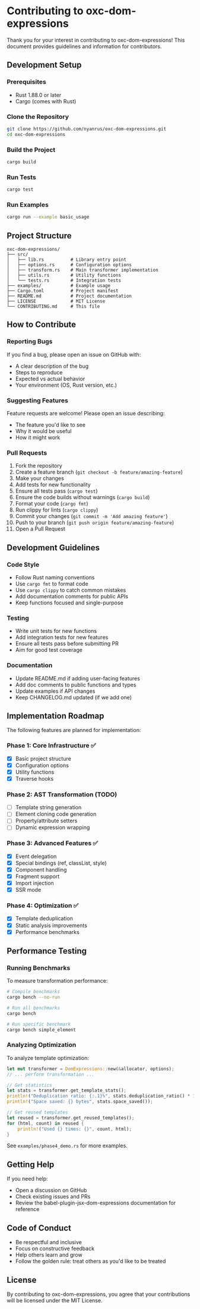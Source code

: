 # Contributing to oxc-dom-expressions

Thank you for your interest in contributing to oxc-dom-expressions! This document provides guidelines and information for contributors.

## Development Setup

### Prerequisites

- Rust 1.88.0 or later
- Cargo (comes with Rust)

### Clone the Repository

```bash
git clone https://github.com/nyanrus/oxc-dom-expressions.git
cd oxc-dom-expressions
```

### Build the Project

```bash
cargo build
```

### Run Tests

```bash
cargo test
```

### Run Examples

```bash
cargo run --example basic_usage
```

## Project Structure

```
oxc-dom-expressions/
├── src/
│   ├── lib.rs          # Library entry point
│   ├── options.rs      # Configuration options
│   ├── transform.rs    # Main transformer implementation
│   ├── utils.rs        # Utility functions
│   └── tests.rs        # Integration tests
├── examples/           # Example usage
├── Cargo.toml          # Project manifest
├── README.md           # Project documentation
├── LICENSE             # MIT License
└── CONTRIBUTING.md     # This file
```

## How to Contribute

### Reporting Bugs

If you find a bug, please open an issue on GitHub with:
- A clear description of the bug
- Steps to reproduce
- Expected vs actual behavior
- Your environment (OS, Rust version, etc.)

### Suggesting Features

Feature requests are welcome! Please open an issue describing:
- The feature you'd like to see
- Why it would be useful
- How it might work

### Pull Requests

1. Fork the repository
2. Create a feature branch (`git checkout -b feature/amazing-feature`)
3. Make your changes
4. Add tests for new functionality
5. Ensure all tests pass (`cargo test`)
6. Ensure the code builds without warnings (`cargo build`)
7. Format your code (`cargo fmt`)
8. Run clippy for lints (`cargo clippy`)
9. Commit your changes (`git commit -m 'Add amazing feature'`)
10. Push to your branch (`git push origin feature/amazing-feature`)
11. Open a Pull Request

## Development Guidelines

### Code Style

- Follow Rust naming conventions
- Use `cargo fmt` to format code
- Use `cargo clippy` to catch common mistakes
- Add documentation comments for public APIs
- Keep functions focused and single-purpose

### Testing

- Write unit tests for new functions
- Add integration tests for new features
- Ensure all tests pass before submitting PR
- Aim for good test coverage

### Documentation

- Update README.md if adding user-facing features
- Add doc comments to public functions and types
- Update examples if API changes
- Keep CHANGELOG.md updated (if we add one)

## Implementation Roadmap

The following features are planned for implementation:

### Phase 1: Core Infrastructure ✅
- [x] Basic project structure
- [x] Configuration options
- [x] Utility functions
- [x] Traverse hooks

### Phase 2: AST Transformation (TODO)
- [ ] Template string generation
- [ ] Element cloning code generation
- [ ] Property/attribute setters
- [ ] Dynamic expression wrapping

### Phase 3: Advanced Features ✅
- [x] Event delegation
- [x] Special bindings (ref, classList, style)
- [x] Component handling
- [x] Fragment support
- [x] Import injection
- [x] SSR mode

### Phase 4: Optimization ✅
- [x] Template deduplication
- [x] Static analysis improvements
- [x] Performance benchmarks

## Performance Testing

### Running Benchmarks

To measure transformation performance:

```bash
# Compile benchmarks
cargo bench --no-run

# Run all benchmarks
cargo bench

# Run specific benchmark
cargo bench simple_element
```

### Analyzing Optimization

To analyze template optimization:

```rust
let mut transformer = DomExpressions::new(&allocator, options);
// ... perform transformation ...

// Get statistics
let stats = transformer.get_template_stats();
println!("Deduplication ratio: {:.1}%", stats.deduplication_ratio() * 100.0);
println!("Space saved: {} bytes", stats.space_saved());

// Get reused templates
let reused = transformer.get_reused_templates();
for (html, count) in reused {
    println!("Used {} times: {}", count, html);
}
```

See `examples/phase4_demo.rs` for more examples.

## Getting Help

If you need help:
- Open a discussion on GitHub
- Check existing issues and PRs
- Review the babel-plugin-jsx-dom-expressions documentation for reference

## Code of Conduct

- Be respectful and inclusive
- Focus on constructive feedback
- Help others learn and grow
- Follow the golden rule: treat others as you'd like to be treated

## License

By contributing to oxc-dom-expressions, you agree that your contributions will be licensed under the MIT License.
